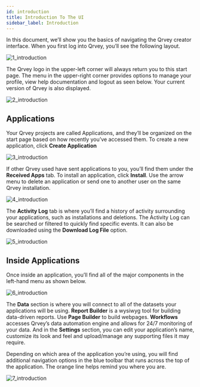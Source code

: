 ```yaml
---
id: introduction
title: Introduction To The UI
sidebar_label: Introduction
---
```


In this document, we’ll show you the basics of navigating the Qrvey creator interface.  When you first log into Qrvey, you’ll see the following layout. 

![1_introduction](assets/introduction/1_introduction.png#thumbnail-40)

The Qrvey logo in the upper-left corner will always return you to this start page. The menu in the upper-right corner provides options to manage your profile, view help documentation and logout as seen below. Your current version of Qrvey is also displayed.  

![2_introduction](assets/introduction/2_introduction.png#thumbnail)

## Applications
Your Qrvey projects are called Applications, and they’ll be organized on the start page based on how recently you’ve accessed them. To create a new application, click **Create Application**
 
![3_introduction](assets/introduction/3_introduction.png#thumbnail-20)

If other Qrvey used have sent applications to you, you’ll find them under the **Received Apps** tab. To install an application, click **Install**.  Use the arrow menu to delete an application or send one to another user on the same Qrvey installation. 

![4_introduction](assets/introduction/4_introduction.png#thumbnail)

The **Activity Log** tab is where you’ll find a history of activity surrounding your applications, such as installations and deletions. The Activity Log can be searched or filtered to quickly find specific events. It can also be downloaded using the **Download Log File** option.

![5_introduction](assets/introduction/5_introduction.png#thumbnail)

## Inside Applications
Once inside an application, you’ll find all of the major components in the left-hand menu as shown below. 

![6_introduction](assets/introduction/6_introduction.png#thumbnail-40)

The **Data** section is where you will connect to all of the datasets your applications will be using. **Report Builder** is a wysiwyg tool for building data-driven reports. Use **Page Builder** to build webpages. **Workflows** accesses Qrvey’s data automation engine and allows for 24/7 monitoring of your data. And in the **Settings** section, you can edit your application’s name,  customize its look and feel and upload/manage any supporting files it may require. 

Depending on which area of the application you’re using, you will find additional navigation options in the blue toolbar that runs across the top of the application. The orange line helps remind you where you are. 

![7_introduction](assets/introduction/7_introduction.png#thumbnail)

